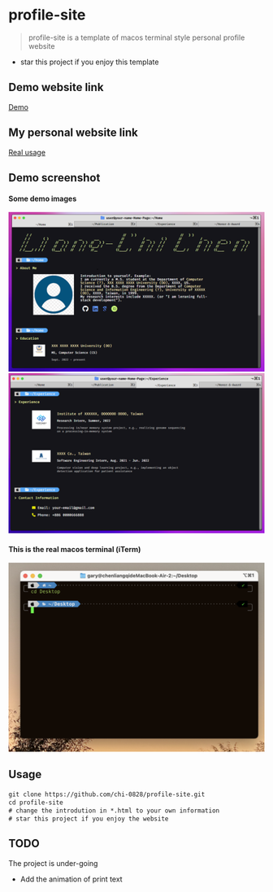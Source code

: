 # profile-site
> profile-site is a template of macos terminal style personal profile website
- star this project if you enjoy this template

## Demo website link
[Demo](https://chi-0828.github.io/profile-site/)
## My personal website link
[Real usage](https://lcchen.me)

## Demo screenshot
#### Some demo images
![image](img/demo.png)
![image](img/demo2.png)
#### This is the real macos terminal (iTerm)
![image](img/terminal.png)

## Usage
``` shell=
git clone https://github.com/chi-0828/profile-site.git
cd profile-site
# change the introdution in *.html to your own information
# star this project if you enjoy the website
```

## TODO
The project is under-going
- Add the animation of print text
